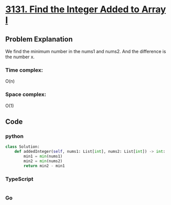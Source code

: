 # [3131. Find the Integer Added to Array I](https://leetcode.cn/problems/find-the-integer-added-to-array-i/description/)



## Problem Explanation
We find the minimum number in the nums1 and nums2. And the difference is the number x.
### Time complex:
O(n)
### Space complex:
O(1)
## Code

### python
```python
class Solution:
    def addedInteger(self, nums1: List[int], nums2: List[int]) -> int:
        min1 = min(nums1)
        min2 = min(nums2)
        return min2 - min1

```

### TypeScript
```TypeScript


```

### Go
```go
```